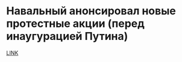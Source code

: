 # Навальный анонсировал новые протестные акции (перед инаугурацией Путина)



[LINK](https://varlamov.ru/2874213.html)